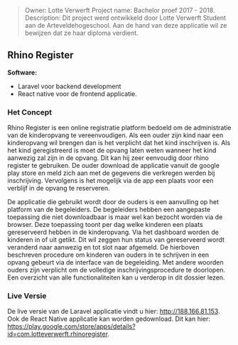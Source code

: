 > Owner: Lotte Verwerft 
> Project name: Bachelor proef 2017 - 2018. 
> Description: Dit project werd ontwikkeld door Lotte Verwerft Student aan de Arteveldehogeschool. Aan de hand van deze applicatie wil ze bewijzen dat ze haar diploma verdient.

## Rhino Register

**Software:** 
- Laravel voor backend development
- React native voor de frontend applicatie.

### Het Concept
Rhino Register is een online registratie platform bedoeld om de administratie van de kinderopvang te vereenvoudigen. 
Als een ouder zijn kind naar een kinderopvang wil brengen dan is het verplicht  dat het  kind inschrijven is. 
Als het kind geregistreerd is  moet de opvang laten weten wanneer het kind aanwezig zal zijn in de opvang. Dit kan hij zeer eenvoudig door rhino register te gebruiken. De ouder download de applicatie vanuit de google play store en meld zich aan met de gegevens die verkregen werden bij inschrijving. Vervolgens is het mogelijk via de app een plaats voor een verblijf in  de opvang te reserveren. 

De applicatie die gebruikt wordt door de ouders is een aanvulling op het platform van de begeleiders. De begeleiders hebben een aangepaste toepassing die niet downloadbaar is maar wel kan bezocht worden via de browser. 
Deze toepassing toont per dag welke kinderen een plaats gereserveerd hebben in de kinderopvang. Via het dashboard worden de  kinderen in of uit getikt. Dit wil zeggen hun status van gereserveerd wordt veranderd naar aanwezig en tot slot naar afgemeld. 
De hierboven beschreven procedure om kinderen van ouders in te schrijven in een opvang gebeurt via de interface van de begeleiding. Met andere woorden ouders zijn verplicht om de volledige inschrijvingsprocedure te doorlopen. 
Een overzicht van alle functionaliteiten kan u verderop in dit dossier lezen. 

### Live Versie

De live versie van de Laravel applicatie vindt u hier: http://188.166.81.153. 
Ook de React Native applicatie kan worden gedownload. Dit kan hier: https://play.google.com/store/apps/details?id=com.lotteverwerft.rhinoregister. 
